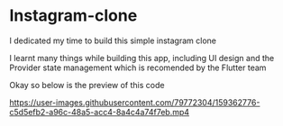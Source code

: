 # Instagram-clone

I dedicated my time to build this simple instagram clone

I learnt many things while building this app, including UI design and the Provider state management which is recomended by the Flutter team

Okay so below is the preview of this code

https://user-images.githubusercontent.com/79772304/159362776-c5d5efb2-a96c-48a5-acc4-8a4c4a74f7eb.mp4
